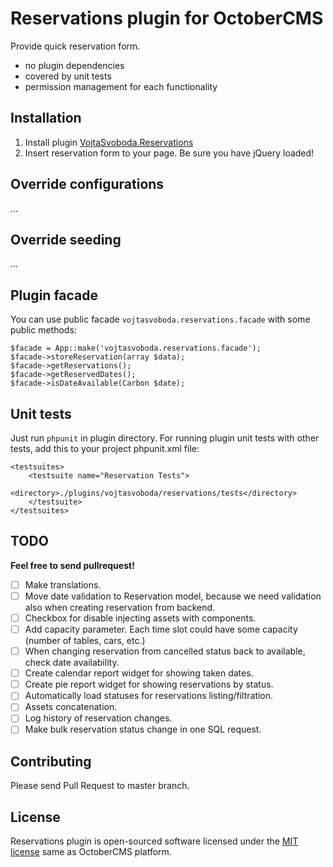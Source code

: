# Reservations plugin for OctoberCMS

Provide quick reservation form.

- no plugin dependencies
- covered by unit tests
- permission management for each functionality

## Installation

1. Install plugin [VojtaSvoboda.Reservations](http://octobercms.com/plugin/vojtasvoboda-reservations)
2. Insert reservation form to your page. Be sure you have jQuery loaded!

## Override configurations

...

## Override seeding

...

## Plugin facade

You can use public facade `vojtasvoboda.reservations.facade` with some public methods:

```
$facade = App::make('vojtasvoboda.reservations.facade');
$facade->storeReservation(array $data);
$facade->getReservations();
$facade->getReservedDates();
$facade->isDateAvailable(Carbon $date);
```

## Unit tests

Just run `phpunit` in plugin directory. For running plugin unit tests with other tests,
add this to your project phpunit.xml file:

```
<testsuites>
    <testsuite name="Reservation Tests">
        <directory>./plugins/vojtasvoboda/reservations/tests</directory>
    </testsuite>
</testsuites>
```

## TODO

**Feel free to send pullrequest!**

- [ ] Make translations.
- [ ] Move date validation to Reservation model, because we need validation also when creating reservation from backend.
- [ ] Checkbox for disable injecting assets with components.
- [ ] Add capacity parameter. Each time slot could have some capacity (number of tables, cars, etc.)
- [ ] When changing reservation from cancelled status back to available, check date availability.
- [ ] Create calendar report widget for showing taken dates.
- [ ] Create pie report widget for showing reservations by status.
- [ ] Automatically load statuses for reservations listing/filtration.
- [ ] Assets concatenation.
- [ ] Log history of reservation changes.
- [ ] Make bulk reservation status change in one SQL request.

## Contributing

Please send Pull Request to master branch.

## License

Reservations plugin is open-sourced software licensed under the [MIT license](http://opensource.org/licenses/MIT) same as OctoberCMS platform.
